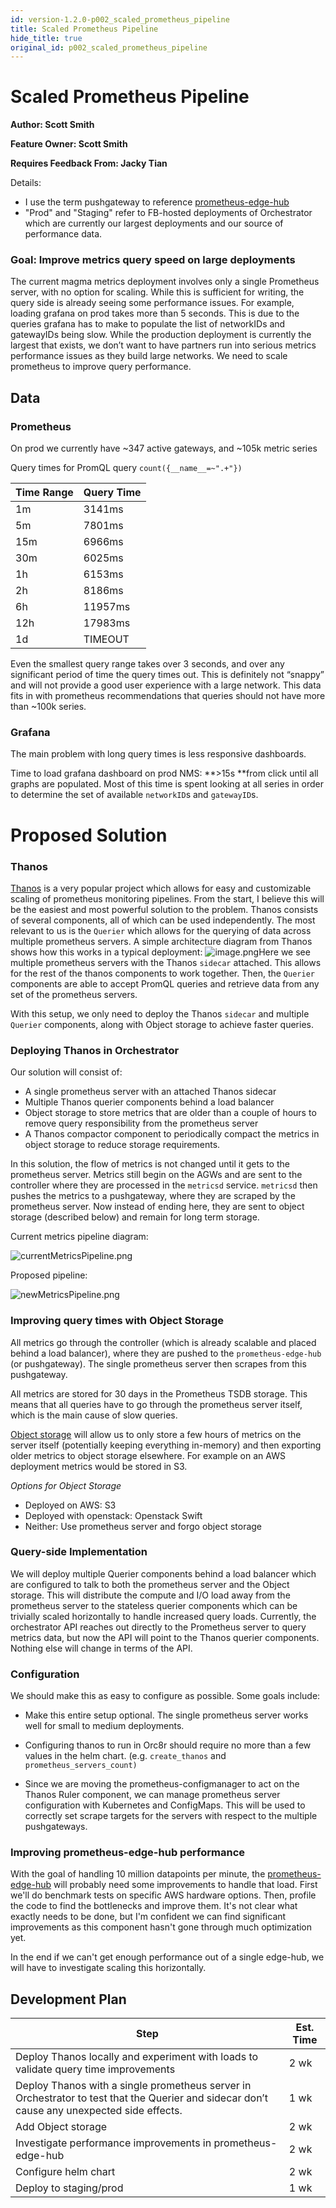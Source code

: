 ```yaml
---
id: version-1.2.0-p002_scaled_prometheus_pipeline
title: Scaled Prometheus Pipeline
hide_title: true
original_id: p002_scaled_prometheus_pipeline
---
```


# Scaled Prometheus Pipeline

**Author: Scott Smith**

**Feature Owner: Scott Smith**

**Requires Feedback From: Jacky Tian**

Details:
* I use the term pushgateway to reference [prometheus-edge-hub](https://github.com/facebookincubator/prometheus-edge-hub)
* "Prod" and "Staging" refer to FB-hosted deployments of Orchestrator which are currently our largest deployments and our source of performance data.

### Goal: Improve metrics query speed on large deployments

The current magma metrics deployment involves only a single Prometheus server, with no option for scaling. While this is sufficient for writing, the query side is already seeing some performance issues. For example, loading grafana on prod takes more than 5 seconds. This is due to the queries grafana has to make to populate the list of networkIDs and gatewayIDs being slow. While the production deployment is currently the largest that exists, we don’t want to have partners run into serious metrics performance issues as they build large networks. We need to scale prometheus to improve query performance.

## Data

### Prometheus

On prod we currently have ~347 active gateways, and ~105k metric series

Query times for PromQL query `count({__name__=~".+"})` 

|Time Range	|Query Time	|
|---	|---	|
|1m	|3141ms	|
|5m	|7801ms	|
|15m	|6966ms	|
|30m	|6025ms	|
|1h	|6153ms	|
|2h	|8186ms	|
|6h	|11957ms	|
|12h	|17983ms	|
|1d	|TIMEOUT	|

Even the smallest query range takes over 3 seconds, and over any significant period of time the query times out. This is definitely not “snappy” and will not provide a good user experience with a large network. This data fits in with prometheus recommendations that queries should not have more than ~100k series.

### Grafana

The main problem with long query times is less responsive dashboards.

Time to load grafana dashboard on prod NMS: **>15s **from click until all graphs are populated. Most of this time is spent looking at all series in order to determine the set of available `networkID`s and `gatewayID`s. 

# Proposed Solution

### Thanos

[Thanos](https://improbable.io/blog/thanos-prometheus-at-scale) is a very popular project which allows for easy and customizable scaling of prometheus monitoring pipelines. From the start, I believe this will be the easiest and most powerful solution to the problem. Thanos consists of several components, all of which can be used independently. The most relevant to us is the `Querier` which allows for the querying of data across multiple prometheus servers. A simple architecture diagram from Thanos shows how this works in a typical deployment:
![image.png](assets/proposals/p002_scaled_prometheus_pipeline/image.png)Here we see multiple prometheus servers with the Thanos `sidecar` attached. This allows for the rest of the thanos components to work together. Then, the `Querier` components are able to accept PromQL queries and retrieve data from any set of the prometheus servers.

With this setup, we only need to deploy the Thanos `sidecar` and multiple `Querier` components, along with Object storage to achieve faster queries.

### Deploying Thanos in Orchestrator

Our solution will consist of:
* A single prometheus server with an attached Thanos sidecar
* Multiple Thanos querier components behind a load balancer
* Object storage to store metrics that are older than a couple of hours to remove query responsibility from the prometheus server
* A Thanos compactor component to periodically compact the metrics in object storage to reduce storage requirements.

In this solution, the flow of metrics is not changed until it gets to the prometheus server. Metrics still begin on the AGWs and are sent to the controller where they are processed in the `metricsd` service. `metricsd` then pushes the metrics to a pushgateway, where they are scraped by the prometheus server. Now instead of ending here, they are sent to object storage (described below) and remain for long term storage.


Current metrics pipeline diagram:

![currentMetricsPipeline.png](assets/proposals/p002_scaled_prometheus_pipeline/currentMetricsPipeline.png)

Proposed pipeline:

![newMetricsPipeline.png](assets/proposals/p002_scaled_prometheus_pipeline/proposedMetricsPipeline.png)

### Improving query times with Object Storage

All metrics go through the controller (which is already scalable and placed behind a load balancer), where they are pushed to the `prometheus-edge-hub` (or pushgateway). The single prometheus server then scrapes from this pushgateway. 

All metrics are stored for 30 days in the Prometheus TSDB storage. This means that all queries have to go through the prometheus server itself, which is the main cause of slow queries.

[Object storage](https://thanos.io/storage.md/) will allow us to only store a few hours of metrics on the server itself (potentially keeping everything in-memory) and then exporting older metrics to object storage elsewhere. For example on an AWS deployment metrics would be stored in S3.

*Options for Object Storage*
* Deployed on AWS: S3
* Deployed with openstack: Openstack Swift
* Neither: Use prometheus server and forgo object storage

### Query-side Implementation

We will deploy multiple Querier components behind a load balancer which are configured to talk to both the prometheus server and the Object storage. This will distribute the compute and I/O load away from the prometheus server to the stateless querier components which can be trivially scaled horizontally to handle increased query loads. Currently, the orchestrator API reaches out directly to the Prometheus server to query metrics data, but now the API will point to the Thanos querier components. Nothing else will change in terms of the API.

### Configuration

We should make this as easy to configure as possible. Some goals include:

* Make this entire setup optional. The single prometheus server works well for small to medium deployments.
* Configuring thanos to run in Orc8r should require no more than a few values in the helm chart. (e.g. `create_thanos` and `prometheus_servers_count)`

* Since we are moving the prometheus-configmanager to act on the Thanos Ruler component, we can manage prometheus server configuration with Kubernetes and ConfigMaps. This will be used to correctly set scrape targets for the servers with respect to the multiple pushgateways.

### Improving prometheus-edge-hub performance

With the goal of handling 10 million datapoints per minute, the [prometheus-edge-hub](github.com/facebookincubator/prometheus-edge-hub) will probably need some improvements to handle that load. First we'll do benchmark tests on specific AWS hardware options. Then, profile the code to find the bottlenecks and improve them. It's not clear what exactly needs to be done, but I'm confident we can find significant improvements as this component hasn't gone through much optimization yet.

In the end if we can't get enough performance out of a single edge-hub, we will have to investigate scaling this horizontally.


## Development Plan

|Step	|Est. Time	|
|---	|---	|
|Deploy Thanos locally and experiment with loads to validate query time improvements	|2 wk	|
|Deploy Thanos with a single prometheus server in Orchestrator to test that the Querier and sidecar don’t cause any unexpected side effects.	|1 wk	|
|Add Object storage |2 wk	|
|Investigate performance improvements in prometheus-edge-hub | 2 wk |
|Configure helm chart |2 wk	|
|Deploy to staging/prod	|1 wk	|


